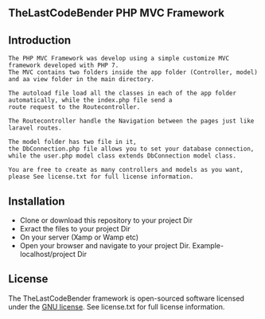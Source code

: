 
##	TheLastCodeBender PHP MVC Framework
	
## Introduction

	The PHP MVC Framework was develop using a simple customize MVC framework developed with PHP 7.
	The MVC contains two folders inside the app folder (Controller, model) and aa view folder in the main directory.

	The autoload file load all the classes in each of the app folder automatically, while the index.php file send a
	route request to the Routecontroller. 

	The Routecontroller handle the Navigation between the pages just like laravel routes.  

	The model folder has two file in it, 
	the DbConnection.php file allows you to set your database connection, while the user.php model class extends DbConnection model class.

	You are free to create as many controllers and models as you want, please See license.txt for full license information.
		
	
## Installation

- Clone or download this repository to your project Dir
- Exract the files to your project Dir
- On your server (Xamp or Wamp etc)
- Open your browser and navigate to your project Dir. Example- localhost/project Dir

## License

The TheLastCodeBender framework is open-sourced software licensed under the [GNU license](https://en.wikipedia.org/wiki/GNU_General_Public_License). See license.txt for full license information.
